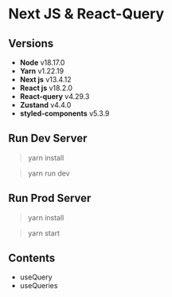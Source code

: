 # Next JS & React-Query

## Versions

- <strong>Node</strong> v18.17.0
- <strong>Yarn</strong> v1.22.19
- <strong>Next js</strong> v13.4.12
- <strong>React js</strong> v18.2.0
- <strong>React-query</strong> v4.29.3
- <strong>Zustand</strong> v4.4.0
- <strong>styled-components</strong> v5.3.9

## Run Dev Server

> yarn install

> yarn run dev

## Run Prod Server

> yarn install

> yarn start

## Contents

- useQuery
- useQueries
